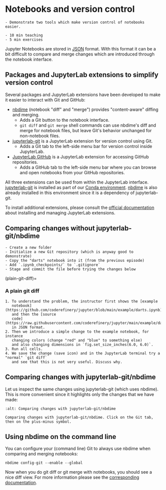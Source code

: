 # Notebooks and version control

```{objectives}
- Demonstrate two tools which make version control of notebooks easier.
```

```{instructor-note}
- 10 min teaching
- 5 min exercises
```

Jupyter Notebooks are stored in [JSON](https://en.wikipedia.org/wiki/JSON) format.
With this format it can be a bit difficult to compare and merge changes which are introduced
through the notebook interface.


## Packages and JupyterLab extensions to simplify version control

Several packages and JupyterLab extensions have been developed
to make it easier to interact with Git and GitHub:

- [nbdime](http://nbdime.readthedocs.io/) (notebook "diff" and "merge") provides
  "content-aware" diffing and merging.
  - Adds a Git button to the notebook interface.
  - `git diff` and `git merge` shell commands can use nbdime's diff
    and merge for notebook files, but leave Git's behavior unchanged
    for non-notebook files.
- [jupyterlab-git](https://github.com/jupyterlab/jupyterlab-git)
  is a JupyterLab extension for version control using Git.
  - Adds a Git tab to the left-side menu bar for version control inside JupyterLab.
- [JupyterLab GitHub](https://www.npmjs.com/package/@jupyterlab/github)
  is a JupyterLab extension for accessing GitHub repositories.
  - Adds a GitHub tab to the left-side menu bar where you can browse
    and open notebooks from your GitHub repositories.

All three extensions can be used from within the JupyterLab interface.
[jupyterlab-git](https://github.com/jupyterlab/jupyterlab-git) is installed as part
of our [Conda environment](https://coderefinery.github.io/installation/conda-environment/).
[nbdime](http://nbdime.readthedocs.io/) is also already installed in this environment since
it is a dependency of jupyterlab-git.

To install additional extensions, please consult the
[official documentation](https://jupyterlab.readthedocs.io/en/stable/user/extensions.html)
about installing and managing JupyterLab extensions.


## Comparing changes without jupyterlab-git/nbdime

```{instructor-note}
- Create a new folder
- Initialize a new Git repository (which is anyway good to demonstrate)
- Copy the "darts" notebook into it (from the previous episode)
- Add `.ipynb_checkpoints/` to `.gitignore`
- Stage and commit the file before trying the changes below
```

(plain-git-diff)=

### A plain git diff

```{exercise} Instructor demonstrates a plain git diff
1. To understand the problem, the instructor first shows the [example
   notebook](https://github.com/coderefinery/jupyter/blob/main/example/darts.ipynb)
   and then the [source
   code](https://raw.githubusercontent.com/coderefinery/jupyter/main/example/darts.ipynb)
   in JSON format.
2. Then we introduce a simple change to the example notebook, for instance
   changing colors (change "red" and "blue" to something else)
   and also changing dimensions in `fig.set_size_inches(6.0, 6.0)`.
3. Run all cells.
4. We save the change (save icon) and in the JupyterLab terminal try a "normal" `git diff`
   and see that this is not very useful. Discuss why.
```


## Comparing changes with jupyterlab-git/nbdime

Let us inspect the same changes using jupyterlab-git (which uses nbdime).
This is more convenient since it highlights only the changes that we have made:

```{figure} img/git.jpg
:alt: Comparing changes with jupyterlab-git/nbdime

Comparing changes with jupyterlab-git/nbdime. Click on the Git tab, then on the plus-minus symbol.
```


## Using nbdime on the command line

You can configure your (command line) Git to always use nbdime when comparing and merging notebooks:
```
nbdime config-git --enable --global
```
Now when you do git diff or git merge with notebooks, you should see a nice diff view.
For more information please see the
[corresponding documentation](https://nbdime.readthedocs.io/en/latest/#git-integration-quickstart).

